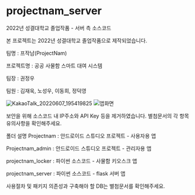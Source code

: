 # projectnam_server
2022년 성결대학교 졸업작품 - 서버 측 소스코드


본 프로젝트는 2022년 성결대학교 졸업작품으로 제작되었습니다.

팀명 		    : 프작남(ProjectNam)

프로젝트명  : 공공 사물함 스마트 대여 시스템

팀장        : 권정우

팀원		    : 김재욱, 노성우, 이동희, 정덕영



![KakaoTalk_20220607_195419825](https://github.com/BlackLair/projectnam_server/assets/80610197/79c8ba16-7344-4968-adae-e5d67f4065cd)
![앱화면](https://github.com/BlackLair/projectnam_server/assets/80610197/ae204259-f260-46a2-8aac-4fb5c095473d)



보안을 위해 소스코드 내 IP주소와 API Key 등을 제거하였습니다. 별첨문서의 각 항목 유의사항을 확인해주세요.

폴더 설명
Projectnam	: 안드로이드 스튜디오 프로젝트 - 사용자용 앱

Projectnam_admin	: 안드로이드 스튜디오 프로젝트 - 관리자용 앱

projectnam_locker	: 파이썬 소스코드 - 사물함 키오스크 앱

projectnam_server	: 파이썬 소스코드 - flask 서버 앱

사용절차 및 패키지 의존성과 구축해야 할 DB는 별첨문서를 확인해주세요.
